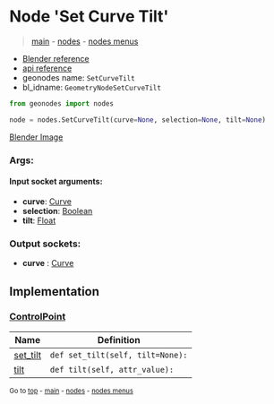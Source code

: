 # Node 'Set Curve Tilt'

> [main](../structure.md) - [nodes](nodes.md) - [nodes menus](nodes_menus.md)

- [Blender reference](https://docs.blender.org/manual/en/latest/modeling/geometry_nodes/curve/set_curve_tilt.html)
- [api reference](https://docs.blender.org/api/current/bpy.types.GeometryNodeSetCurveTilt.html)
- geonodes name: `SetCurveTilt`
- bl_idname: `GeometryNodeSetCurveTilt`

```python
from geonodes import nodes

node = nodes.SetCurveTilt(curve=None, selection=None, tilt=None)
```

[Blender Image](self.node_image_ref)

### Args:

#### Input socket arguments:

- **curve**: [Curve](Curve.md)
- **selection**: [Boolean](Boolean.md)
- **tilt**: [Float](Float.md)

### Output sockets:

- **curve** : [Curve](Curve.md)

## Implementation

### [ControlPoint](ControlPoint.md)

| Name | Definition |
|------|------------|
 | [set_tilt](ControlPoint.md#set_tilt) | `def set_tilt(self, tilt=None):` |
 | [tilt](ControlPoint.md#tilt) | `def tilt(self, attr_value):` |

<sub>Go to [top](#node-Set-Curve-Tilt) - [main](../structure.md) - [nodes](nodes.md) - [nodes menus](nodes_menus.md)</sub>

